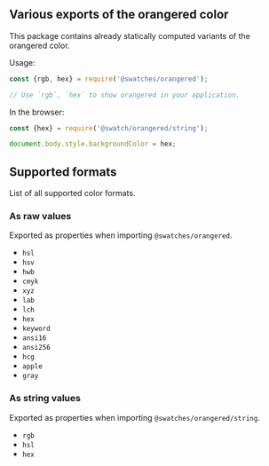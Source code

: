 ## Various exports of the orangered color

This package contains already statically computed variants of the orangered color.

Usage:
```js
const {rgb, hex} = require('@swatches/orangered');

// Use `rgb`, `hex` to show orangered in your application.
```

In the browser:
```js
const {hex} = require('@swatch/orangered/string');

document.body.style.backgroundColor = hex;
```

## Supported formats


List of all supported color formats.

### As raw values

Exported as properties when importing `@swatches/orangered`.

- `hsl`
- `hsv`
- `hwb`
- `cmyk`
- `xyz`
- `lab`
- `lch`
- `hex`
- `keyword`
- `ansi16`
- `ansi256`
- `hcg`
- `apple`
- `gray`

### As string values

Exported as properties when importing `@swatches/orangered/string`.

- `rgb`
- `hsl`
- `hex`
